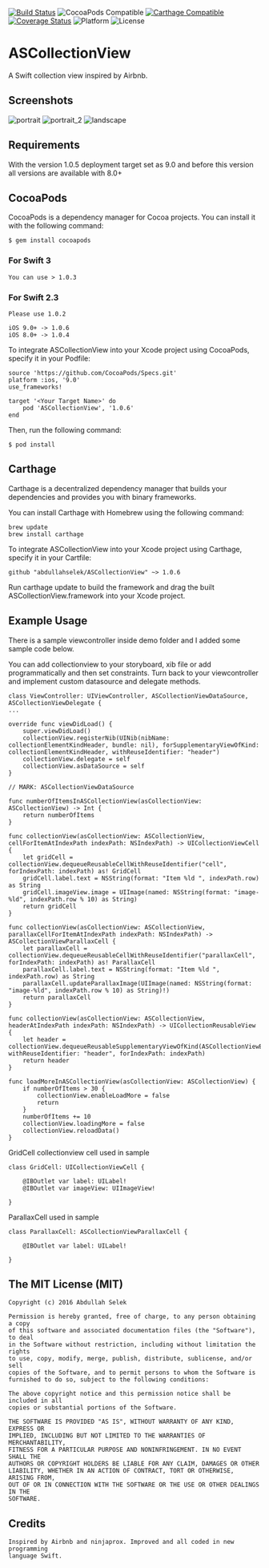 [![Build Status](https://travis-ci.org/abdullahselek/ASCollectionView.svg?branch=master)](https://travis-ci.org/abdullahselek/ASCollectionView)
![CocoaPods Compatible](https://img.shields.io/cocoapods/v/ASCollectionView.svg)
[![Carthage Compatible](https://img.shields.io/badge/Carthage-compatible-4BC51D.svg?style=flat)](https://github.com/Carthage/Carthage)
[![Coverage Status](https://coveralls.io/repos/github/abdullahselek/ASCollectionView/badge.svg?branch=master)](https://coveralls.io/github/abdullahselek/ASCollectionView?branch=master)
![Platform](https://img.shields.io/cocoapods/p/ASCollectionView.svg?style=flat)
![License](https://img.shields.io/dub/l/vibe-d.svg)

# ASCollectionView
A Swift collection view inspired by Airbnb.

## Screenshots

![portrait](https://github.com/abdullahselek/ASCollectionView/blob/master/screenshots/ascollectionview_1.png)
![portrait_2](https://github.com/abdullahselek/ASCollectionView/blob/master/screenshots/ascollectionview_2.png)
![landscape](https://github.com/abdullahselek/ASCollectionView/blob/master/screenshots/ascollectionview_3.png)

## Requirements

With the version 1.0.5 deployment target set as 9.0 and before this version all versions are
available with 8.0+

## CocoaPods

CocoaPods is a dependency manager for Cocoa projects. You can install it with the following command:
```	
$ gem install cocoapods
```

### For Swift 3
```
You can use > 1.0.3
```
### For Swift 2.3
```
Please use 1.0.2
```
```
iOS 9.0+ -> 1.0.6
iOS 8.0+ -> 1.0.4
```

To integrate ASCollectionView into your Xcode project using CocoaPods, specify it in your Podfile:
```
source 'https://github.com/CocoaPods/Specs.git'
platform :ios, '9.0'
use_frameworks!

target '<Your Target Name>' do
    pod 'ASCollectionView', '1.0.6'
end
```
Then, run the following command:
```
$ pod install
```

## Carthage

Carthage is a decentralized dependency manager that builds your dependencies and provides you with binary frameworks.

You can install Carthage with Homebrew using the following command:

```
brew update
brew install carthage
```

To integrate ASCollectionView into your Xcode project using Carthage, specify it in your Cartfile:

```
github "abdullahselek/ASCollectionView" ~> 1.0.6
```

Run carthage update to build the framework and drag the built ASCollectionView.framework into your Xcode project.

## Example Usage

There is a sample viewcontroller inside demo folder and I added some sample code below.

You can add collectionview to your storyboard, xib file or add programmatically and then set constraints. Turn back to your
viewcontroller and implement custom datasource and delegate methods.
```
class ViewController: UIViewController, ASCollectionViewDataSource, ASCollectionViewDelegate {
...

override func viewDidLoad() {
    super.viewDidLoad()
    collectionView.registerNib(UINib(nibName: collectionElementKindHeader, bundle: nil), forSupplementaryViewOfKind: collectionElementKindHeader, withReuseIdentifier: "header")
    collectionView.delegate = self
    collectionView.asDataSource = self
}

// MARK: ASCollectionViewDataSource

func numberOfItemsInASCollectionView(asCollectionView: ASCollectionView) -> Int {
    return numberOfItems
}

func collectionView(asCollectionView: ASCollectionView, cellForItemAtIndexPath indexPath: NSIndexPath) -> UICollectionViewCell {
    let gridCell = collectionView.dequeueReusableCellWithReuseIdentifier("cell", forIndexPath: indexPath) as! GridCell
    gridCell.label.text = NSString(format: "Item %ld ", indexPath.row) as String
    gridCell.imageView.image = UIImage(named: NSString(format: "image-%ld", indexPath.row % 10) as String)
    return gridCell
}

func collectionView(asCollectionView: ASCollectionView, parallaxCellForItemAtIndexPath indexPath: NSIndexPath) -> ASCollectionViewParallaxCell {
    let parallaxCell = collectionView.dequeueReusableCellWithReuseIdentifier("parallaxCell", forIndexPath: indexPath) as! ParallaxCell
    parallaxCell.label.text = NSString(format: "Item %ld ", indexPath.row) as String
    parallaxCell.updateParallaxImage(UIImage(named: NSString(format: "image-%ld", indexPath.row % 10) as String)!)
    return parallaxCell
}

func collectionView(asCollectionView: ASCollectionView, headerAtIndexPath indexPath: NSIndexPath) -> UICollectionReusableView {
    let header = collectionView.dequeueReusableSupplementaryViewOfKind(ASCollectionViewElement.Header, withReuseIdentifier: "header", forIndexPath: indexPath)
    return header
}

func loadMoreInASCollectionView(asCollectionView: ASCollectionView) {
    if numberOfItems > 30 {
        collectionView.enableLoadMore = false
        return
    }
    numberOfItems += 10
    collectionView.loadingMore = false
    collectionView.reloadData()
}
```
GridCell collectionview cell used in sample
```
class GridCell: UICollectionViewCell {

    @IBOutlet var label: UILabel!
    @IBOutlet var imageView: UIImageView!

}
```
ParallaxCell used in sample
```
class ParallaxCell: ASCollectionViewParallaxCell {

	@IBOutlet var label: UILabel!

}
```
## The MIT License (MIT)
```
Copyright (c) 2016 Abdullah Selek

Permission is hereby granted, free of charge, to any person obtaining a copy
of this software and associated documentation files (the "Software"), to deal
in the Software without restriction, including without limitation the rights
to use, copy, modify, merge, publish, distribute, sublicense, and/or sell
copies of the Software, and to permit persons to whom the Software is
furnished to do so, subject to the following conditions:

The above copyright notice and this permission notice shall be included in all
copies or substantial portions of the Software.

THE SOFTWARE IS PROVIDED "AS IS", WITHOUT WARRANTY OF ANY KIND, EXPRESS OR
IMPLIED, INCLUDING BUT NOT LIMITED TO THE WARRANTIES OF MERCHANTABILITY,
FITNESS FOR A PARTICULAR PURPOSE AND NONINFRINGEMENT. IN NO EVENT SHALL THE
AUTHORS OR COPYRIGHT HOLDERS BE LIABLE FOR ANY CLAIM, DAMAGES OR OTHER
LIABILITY, WHETHER IN AN ACTION OF CONTRACT, TORT OR OTHERWISE, ARISING FROM,
OUT OF OR IN CONNECTION WITH THE SOFTWARE OR THE USE OR OTHER DEALINGS IN THE
SOFTWARE.
```
## Credits
```
Inspired by Airbnb and ninjaprox. Improved and all coded in new programming 
language Swift.
```
